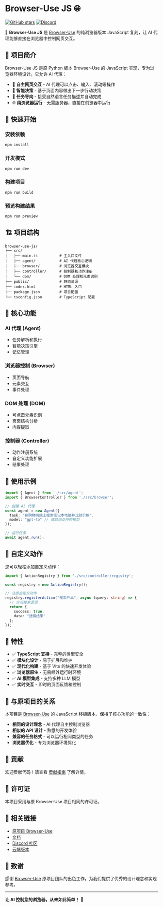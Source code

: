 # Browser-Use JS 🌐

[![GitHub stars](https://img.shields.io/github/stars/gregpr07/browser-use?style=social)](https://github.com/gregpr07/browser-use/stargazers)
[![Discord](https://img.shields.io/discord/1303749220842340412?color=7289DA&label=Discord&logo=discord&logoColor=white)](https://link.browser-use.com/discord)

🚀 **Browser-Use JS** 是 [Browser-Use](https://github.com/browser-use/browser-use) 的纯浏览器版本 JavaScript 复刻，让 AI 代理能够直接在浏览器中控制网页交互。

## 🎯 项目简介

Browser-Use JS 是原 Python 版本 Browser-Use 的 JavaScript 实现，专为浏览器环境设计。它允许 AI 代理：

- 🤖 **自主网页交互** - AI 代理可以点击、输入、滚动等操作
- 🧠 **智能决策** - 基于页面内容做出下一步行动决策
- 🎯 **任务导向** - 接受自然语言任务描述并自动完成
- 🌐 **纯浏览器运行** - 无需服务器，直接在浏览器中运行

## 🚀 快速开始

### 安装依赖

```bash
npm install
```

### 开发模式

```bash
npm run dev
```

### 构建项目

```bash
npm run build
```

### 预览构建结果

```bash
npm run preview
```

## 🏗️ 项目结构

```
browser-use-js/
├── src/
│   ├── main.ts          # 主入口文件
│   ├── agent/           # AI 代理核心逻辑
│   ├── browser/         # 浏览器交互模块
│   ├── controller/      # 控制器和动作注册
│   └── dom/             # DOM 处理和元素识别
├── public/              # 静态资源
├── index.html           # HTML 入口
├── package.json         # 项目配置
└── tsconfig.json        # TypeScript 配置
```

## 🔧 核心功能

### AI 代理 (Agent)
- 任务解析和执行
- 智能决策引擎
- 记忆管理

### 浏览器控制 (Browser)
- 页面导航
- 元素交互
- 事件处理

### DOM 处理 (DOM)
- 可点击元素识别
- 页面结构分析
- 内容提取

### 控制器 (Controller)
- 动作注册系统
- 自定义功能扩展
- 结果处理

## 📝 使用示例

```typescript
import { Agent } from './src/agent';
import { BrowserController } from './src/browser';

// 创建 AI 代理
const agent = new Agent({
  task: "在购物网站上搜索笔记本电脑并比较价格",
  model: "gpt-4o" // 或其他支持的模型
});

// 运行任务
await agent.run();
```

## 🎨 自定义动作

您可以轻松添加自定义动作：

```typescript
import { ActionRegistry } from './src/controller/registry';

const registry = new ActionRegistry();

// 注册自定义动作
registry.registerAction("搜索产品", async (query: string) => {
  // 实现搜索逻辑
  return {
    success: true,
    data: "搜索结果"
  };
});
```

## 🌟 特性

- ✅ **TypeScript 支持** - 完整的类型安全
- ✅ **模块化设计** - 易于扩展和维护
- ✅ **现代化构建** - 基于 Vite 的快速开发体验
- ✅ **浏览器原生** - 无需额外运行时环境
- ✅ **AI 模型集成** - 支持多种 LLM 模型
- ✅ **实时交互** - 即时的页面反馈和控制

## 🔗 与原项目的关系

本项目是 [Browser-Use](https://github.com/browser-use/browser-use) 的 JavaScript 移植版本，保持了核心功能的一致性：

- **相同的设计理念** - AI 代理自主控制浏览器
- **相似的 API 设计** - 熟悉的开发体验
- **兼容的任务格式** - 可以运行相同类型的任务
- **浏览器优化** - 专为浏览器环境优化

## 🤝 贡献

欢迎贡献代码！请查看 [贡献指南](../CONTRIBUTING.md) 了解详情。

## 📄 许可证

本项目采用与原 Browser-Use 项目相同的许可证。

## 🔗 相关链接

- [原项目 Browser-Use](https://github.com/browser-use/browser-use)
- [文档](https://docs.browser-use.com)
- [Discord 社区](https://link.browser-use.com/discord)
- [云端版本](https://cloud.browser-use.com)

## 🙏 致谢

感谢 [Browser-Use](https://github.com/browser-use/browser-use) 原项目团队的出色工作，为我们提供了优秀的设计理念和实现参考。

---

**让 AI 控制您的浏览器，从未如此简单！** 🚀
